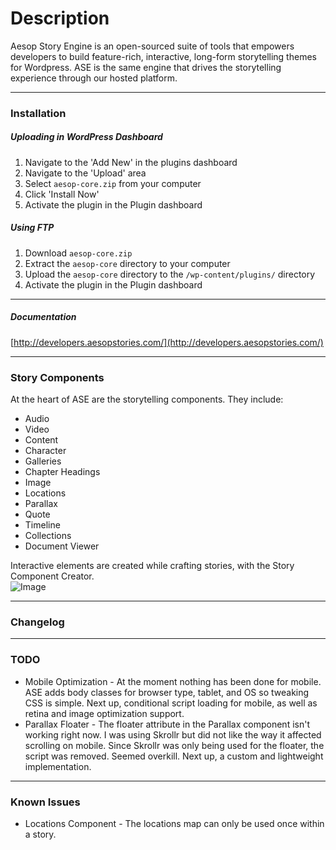 # Description
Aesop Story Engine is an open-sourced suite of tools that empowers developers to build feature-rich, interactive, long-form storytelling themes for Wordpress. ASE is the same engine that drives the storytelling experience through our hosted platform.

---

### Installation 
##### Uploading in WordPress Dashboard    

1. Navigate to the 'Add New' in the plugins dashboard  
2. Navigate to the 'Upload' area  
3. Select `aesop-core.zip` from your computer  
4. Click 'Install Now'  
5. Activate the plugin in the Plugin dashboard  

##### Using FTP  

1. Download `aesop-core.zip`  
2. Extract the `aesop-core` directory to your computer  
3. Upload the `aesop-core` directory to the `/wp-content/plugins/` directory  
4. Activate the plugin in the Plugin dashboard    

---

##### Documentation
[http://developers.aesopstories.com/](http://developers.aesopstories.com/)  

---

### Story Components 
At the heart of ASE are the storytelling components. They include:  
* Audio  
* Video  
* Content  
* Character  
* Galleries  
* Chapter Headings  
* Image  
* Locations  
* Parallax  
* Quote  
* Timeline  
* Collections  
* Document Viewer  

Interactive elements are created while crafting stories, with the Story Component Creator.    
![Image](https://dl.dropboxusercontent.com/u/5594632/ase-screenshot.png)

---

### Changelog


---

### TODO
* Mobile Optimization - At the moment nothing has been done for mobile. ASE adds body classes for browser type, tablet, and OS so tweaking CSS is simple. Next up, conditional script loading for mobile, as well as retina and image optimization support.  
* Parallax Floater - The floater attribute in the Parallax component isn't working right now. I was using Skrollr but did not like the way it affected scrolling on mobile. Since Skrollr was only being used for the floater, the script was removed. Seemed overkill. Next up, a custom and lightweight implementation.  

---

### Known Issues
* Locations Component - The locations map can only be used once within a story.  